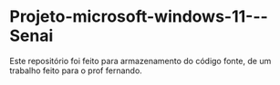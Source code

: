# Projeto-microsoft-windows-11---Senai
Este repositório foi feito para armazenamento do código fonte, de um trabalho feito para o prof fernando. 
